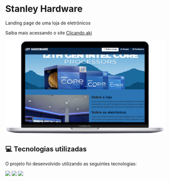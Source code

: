 # Stanley Hardware

<p>Landing page de uma loja de eletrônicos </p>

<p>Saiba mais acessando o site <a href="https://stanley-felix-bergamo.github.io/Stanley-hardware/">Clicando aki</a></p> 
<div align="center" >
<img src="https://raw.githubusercontent.com/Stanley-Felix-Bergamo/Stanley-hardware/main/image/mac.png" alt="imagem">
</div>


<h2>💻 Tecnologias utilizadas</h2>

O projeto foi desenvolvido utilizando as seguintes tecnologias:<br>

<div style="display: inline_block">
  <img height="35rem" src="https://img.shields.io/badge/HTML5-E34F26?style=for-the-badge&logo=html5&logoColor=white"/>
  <img height="35rem" src="https://img.shields.io/badge/CSS3-1572B6?style=for-the-badge&logo=css3&logoColor=white"/>
  <img height="35rem" src="https://img.shields.io/badge/Bootstrap-563D7C?style=for-the-badge&logo=bootstrap&logoColor=white"/>
</div>

